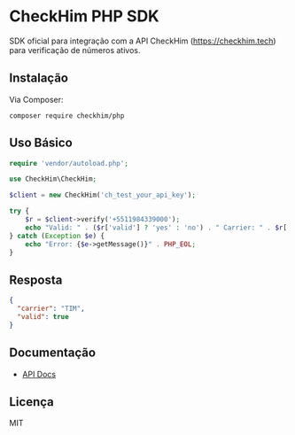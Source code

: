 # CheckHim PHP SDK

SDK oficial para integração com a API CheckHim (https://checkhim.tech) para verificação de números ativos.

## Instalação

Via Composer:

```
composer require checkhim/php
```

## Uso Básico

```php
require 'vendor/autoload.php';

use CheckHim\CheckHim;

$client = new CheckHim('ch_test_your_api_key');

try {
    $r = $client->verify('+5511984339000');
    echo "Valid: " . ($r['valid'] ? 'yes' : 'no') . " Carrier: " . $r['carrier'] . PHP_EOL;
} catch (Exception $e) {
    echo "Error: {$e->getMessage()}" . PHP_EOL;
}
```

## Resposta

```json
{
  "carrier": "TIM",
  "valid": true
}
```

## Documentação
- [API Docs](https://checkhim.tech)

## Licença
MIT
